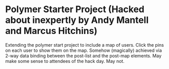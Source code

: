 # Polymer Starter Project (Hacked about inexpertly by Andy Mantell and Marcus Hitchins)
Extending the polymer start project to include a map of users. Click the pins on each user to show them on the map. Somehow (magically) achieved via 2-way data binding between the post-list and the post-map elements.
May make some sense to attendees of the hack day.
May not.
